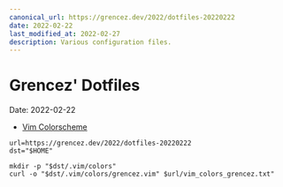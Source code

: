```yaml
---
canonical_url: https://grencez.dev/2022/dotfiles-20220222
date: 2022-02-22
last_modified_at: 2022-02-27
description: Various configuration files.
---
```


# Grencez' Dotfiles

Date: 2022-02-22

* [Vim Colorscheme](vim_colors_grencez.txt)

```shell
url=https://grencez.dev/2022/dotfiles-20220222
dst="$HOME"

mkdir -p "$dst/.vim/colors"
curl -o "$dst/.vim/colors/grencez.vim" $url/vim_colors_grencez.txt"
```


